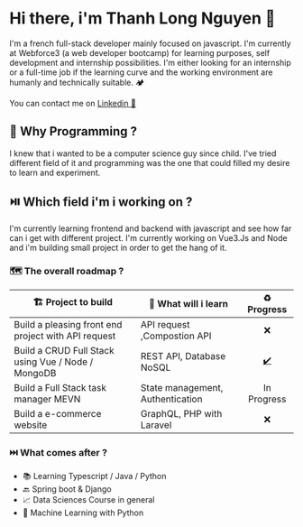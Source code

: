 # Hi there, i'm Thanh Long Nguyen 👋

I'm a french full-stack developer mainly focused on javascript. I'm currently at Webforce3 (a web developer bootcamp) for learning purposes, self development and internship possibilities. I'm either looking for an internship or a full-time job if the learning curve and the working environment are humanly and technically suitable. 🏕️

You can contact me on [Linkedin 🔗](https://www.linkedin.com/in/thanh-nguyen-paris/) 


## 🧭 Why Programming ? 

I knew that i wanted to be a computer science guy since child. I've tried 
different field of it and programming was the one that could filled my desire
to learn and experiment. 


## ⏯️ Which field i'm i working on ?

I'm currently learning frontend and backend with javascript and see how far can i get with different project.
I'm currently working on Vue3.Js and Node and i'm building small project in order to get the hang of it.

### 🗺️ The overall roadmap ?


| 🏗️ Project to build                                  | 📖 What will i learn               | ♻️ Progress
--------------------------------------------------| -------------------------------- | :-----:
Build a pleasing front end project with API request | API request ,Compostion API      | ❌
Build a CRUD Full Stack using Vue / Node / MongoDB  | REST API, Database NoSQL         | [✔️](https://vue-crud-thanh.herokuapp.com/)
Build a Full Stack task manager MEVN                | State management, Authentication | In Progress 
Build a e-commerce website                          | GraphQL, PHP with Laravel              | ❌


### ⏭️ What comes after ?

- 📚 Learning Typescript / Java / Python
- 🔙 Spring boot & Django
- 📈 Data Sciences Course in general
- 🤖 Machine Learning with Python
